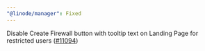 ```yaml
---
"@linode/manager": Fixed
---
```


Disable Create Firewall button with tooltip text on Landing Page for restricted users ([#11094](https://github.com/linode/manager/pull/11094))

